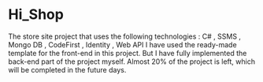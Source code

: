 # Hi_Shop
The store site project that uses the following technologies : C# , SSMS , Mongo DB , CodeFirst , Identity , Web API
I have used the ready-made template for the front-end in this project.
But I have fully implemented the back-end part of the project myself.
Almost 20% of the project is left, which will be completed in the future days.
